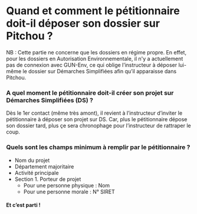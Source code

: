 # Quand et comment le pétitionnaire doit-il déposer son dossier sur Pitchou ?
NB : Cette partie ne concerne que les dossiers en régime propre. En effet, pour les dossiers en Autorisation Environnementale, il n'y a actuellement pas de connexion avec GUN-Env, ce qui oblige l’instructeur à déposer lui-même le dossier sur Démarches Simplifiées afin qu’il apparaisse dans Pitchou.

### A quel moment le pétitionnaire doit-il créer son projet sur Démarches Simplifiées (DS) ?
Dès le 1er contact (même très amont), il revient à l’instructeur d’inviter le pétitionnaire à déposer son projet sur DS.
Car, plus le pétitionnaire dépose son dossier tard, plus çe sera chronophage pour l’instructeur de rattraper le coup.

### Quels sont les champs minimum à remplir par le pétitionnaire ?
- Nom du projet
- Département majoritaire
- Activité principale
- Section 1. Porteur de projet
  - Pour une personne physique : Nom
  - Pour une personne morale : N° SIRET

#### Et c’est parti !
